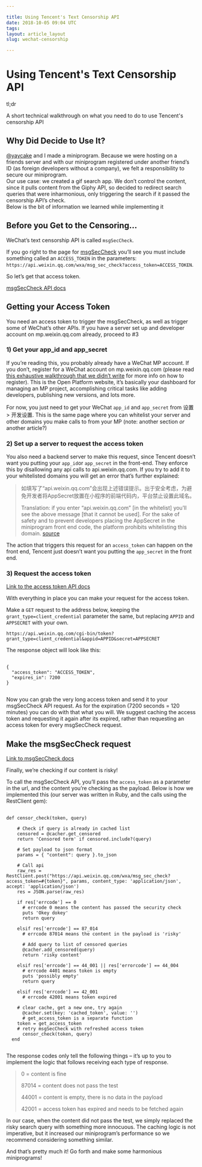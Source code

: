```yaml
---

title: Using Tencent's Text Censorship API
date: 2018-10-05 09:04 UTC
tags:
layout: article_layout
slug: wechat-censorship

---
```

# Using Tencent's Text Censorship API

<div class="tldr-container">
  <div class="tldr-label">tl;dr</div>
  <p class="tldr"> 
    A short technical walkthrough on what you need to do to use Tencent's censorship API
  </p>
</div>

##  Why Did Decide to Use It?
<a class="highlight" href="http://thegraceyang.com/" target="_blank">@yaycake</a> and I made a miniprogram. Because we were hosting on a friends server and with our miniprogram registered under another friend’s ID (as foreign developers without a company), we felt a responsibility to secure our miniprogram. <br>
Our use case: we created a gif search app. We don’t control the content, since it pulls content from the Giphy API, so decided to redirect search queries that were inharmonious, only triggering the search if it passed the censorship API’s check.<br>
Below is the bit of information we learned while implementing it

## Before you Get to the Censoring…

WeChat’s text censorship API is called `msgSecCheck`.

If you go right to the page for [msgSecCheck](https://developers.weixin.qq.com/miniprogram/dev/api/msgSecCheck.html) you’ll see you must include something called an `ACCESS_TOKEN` in the parameters:<br>
`https://api.weixin.qq.com/wxa/msg_sec_check?access_token=ACCESS_TOKEN`.

So let’s get that access token.

[msgSecCheck API docs](https://developers.weixin.qq.com/miniprogram/dev/api/msgSecCheck.html)

## Getting your Access Token
You need an access token to trigger the msgSecCheck, as well as trigger some of WeChat’s  other APIs. If you have a server set up and developer account on mp.weixin.qq.com already, proceed to #3

### 1) Get your app_id and app_secret
If you’re reading this, you probably already have a WeChat MP account. If you don’t, register for a WeChat account on mp.weixin.qq.com (please read [this exhaustive walkthrough that we didn’t write](insert-good-registration-walkthorugh-here) for more info on how to register). This is the Open Platform website, it’s basically your dashboard for managing an MP project, accomplishing critical tasks like adding developers, publishing new versions, and lots more.

For now, you just need to get your WeChat `app_id` and `app_secret` from 设置 > 开发设置. This is the same page where you can whitelist your server and other domains you make calls to from your MP (note: another section _or_ another article?)

### 2) Set up a server to request the access token
You also need a backend server to make this request, since Tencent doesn’t want you putting your `app_id`or `app_secret` in the front-end. They enforce this by disallowing any api calls to api.weixin.qq.com.   If you try to add it to your whitelisted domains you will get an error that’s further explained:

> 如填写了“api.weixin.qq.com”会出现上述错误提示。出于安全考虑，为避免开发者将AppSecret放置在小程序的前端代码内，平台禁止设置此域名。
>
> Translation: if you enter “api.weixin.qq.com” [in the whitelist] you’ll see the above message [that it cannot be used]. For the sake of safety and to prevent developers placing the AppSecret in the miniprogram front end code, the platform prohibits whitelisting this domain.
> [source](http://kf.qq.com/faq/1706236NjINj1706236VRZBR.html)

The action that triggers this request for an `access_token`  can happen on the front end, Tencent just doesn’t want you putting the `app_secret` in the front end.

### 3) Request the access token
[Link to the access token API docs](https://developers.weixin.qq.com/miniprogram/dev/api/token.html#%E8%8E%B7%E5%8F%96-accesstoken)

With everything in place you can make your request for the access token.

Make a `GET` request to the address below, keeping the `grant_type=client_credential` parameter the same, but replacing  `APPID` and `APPSECRET` with your own.

 `https://api.weixin.qq.com/cgi-bin/token?grant_type=client_credential&appid=APPID&secret=APPSECRET`

The response object will look like this:

<pre>
  <code class="json">
{
  "access_token": "ACCESS_TOKEN",
  "expires_in": 7200
}
  </code>
</pre>

Now you can grab the very long access token and send it to your msgSecCheck API request. As for the expiration (7200 seconds = 120 minutes) you can do with that what you will. We suggest caching the access token and requesting it again after its expired, rather than requesting an access token for every msgSecCheck request.

## Make the msgSecCheck request
[Link to msgSecCheck docs](https://developers.weixin.qq.com/miniprogram/dev/api/msgSecCheck.html)

Finally, we’re checking if our content is risky!

To call the msgSecCheck API, you’ll pass the `access_token` as a parameter in the url, and the content you’re checking as the payload. Below is how we implemented this (our server was written in Ruby, and the calls using the RestClient gem):

<pre>
  <code class="rb">
def censor_check(token, query)

    # Check if query is already in cached list
    censored = @cacher.get_censored
    return 'Censored term' if censored.include?(query)

    # Set payload to json format
    params = { "content": query }.to_json

    # Call api
    raw_res = RestClient.post("https://api.weixin.qq.com/wxa/msg_sec_check?access_token=#{token}", params, content_type: 'application/json', accept: 'application/json')
    res = JSON.parse(raw_res)

    if res['errcode'] == 0
      # errcode 0 means the content has passed the security check
      puts 'Okey dokey'
      return query

    elsif res['errcode'] == 87_014
      # errcode 87014 means the content in the payload is 'risky'

      # Add query to list of censored queries
      @cacher.add_censored(query)
      return 'risky content'

    elsif res['errcode'] == 44_001 || res['errorcode'] == 44_004
      # errcode 4401 means token is empty
      puts 'possibly empty'
      return query

    elsif res['errcode'] == 42_001
      # errcode 42001 means token expired

    # clear cache, get a new one, try again
      @cacher.set(key: 'cached_token', value: '')
      # get_access_token is a separate function
    token = get_access_token
    # retry msgSecCheck with refreshed access token
      censor_check(token, query)
  end
  </code>
</pre>

The response codes only tell the following things – it’s up to you to implement the logic that follows receiving each type of response.


> 0 = content is fine
>
> 87014 = content does not pass the test
>
> 44001 = content is empty, there is no data in the payload
>
> 42001 = access token has expired and needs to be fetched again

In our case, when the content did not pass the test, we simply replaced the risky search query with something more innocuous. The caching logic is not imperative, but it increased our miniprogram’s performance so we recommend considering something similar.

And that’s pretty much it! Go forth and make some harmonious miniprograms!

